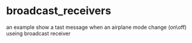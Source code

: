 # broadcast_receivers
 
an example show a tast message when an airplane mode change (on\off) useing broadcast receiver 
